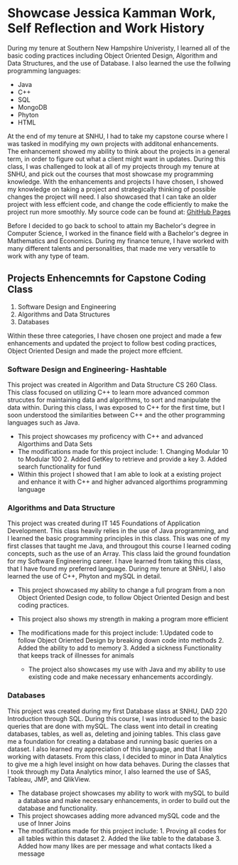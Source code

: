 # Showcase Jessica Kamman Work, Self Reflection and Work History 
During my tenure at Southern New Hampshire Univeristy, I learned all of the basic coding practices including Object Oriented Design, Algorithm and Data Structures, and the use of Database. I also learned the use the follwing programming languages: 
* Java
* C++
* SQL
* MongoDB
* Phyton
* HTML

At the end of my tenure at SNHU, I had to take my capstone course where I was tasked in modifying my own projects with additonal enhancements. The enhancement showed my ability to think about the projects in a general term, in order to figure out what a client might want in updates. During this class, I was challenged to look at all of my projects through my tenure at SNHU, and pick out the courses that most showcase my programming knowledge. With the enhancements and projects I have chosen, I showed my knowledge on taking a project and strategically thinking of possible changes the project will need. I also showcased that I can take an older project with less effcient code, and change the code efficiently to make the project run more smoothly. My source code can be found at:
[GhitHub Pages](https://github.com/JessicaKamman/username.github.io)


Before I decided to go back to school to attain my Bachelor's degree in Computer Science, I worked in the finance field with a Bachelor's degree in Mathematics and Economics. During my finance tenure, I have worked with many different talents and personalities, that made me very versatile to work with any type of team.


## Projects Enhencemnts for Capstone Coding Class 
1. Software Design and Engineering 
2. Algorithms and Data Structures
3. Databases

Within these three categories, I have chosen one project and made a few enhancements and updated the 
project to follow best coding practices, Object Oriented Design and made the project more effcient. 

### Software Design and Engineering- Hashtable 
This project was created in Algorithm and Data Structure CS 260 Class. This class focused on utilizing C++ to 
learn more advanced common strucutes for maintaining data and algorithms, to sort and manipulate the data within. 
During this class, I was exposed to C++ for the first time, but I soon understood the similarities between C++ 
and the other programming languages such as Java. 
* This project showcases my proficency with C++ and advanced Algorthims and Data Sets
* The modifications made for this project include: 
        1. Changing Modular 10 to Modular 100
        2. Added GetKey to retrieve and provide a key
        3. Added search functionality for fund
* Within this project I showed that I am able to look at a existing project and 
        enhance it with C++ and higher advanced algorthims programming language
        
### Algorithms and Data Structure
This project was created during IT 145 Foundations of Application Development. 
This class heavily relies in the use of Java programming, and I learned the basic programming 
principles in this class. This was one of my first classes that taught me Java, and 
througout this course I learned coding concepts, such as the use of an Array. 
This class laid the ground foundation for my Software Engineering career. I have 
learned from taking this class, that I have found my preferred language. During my tenure 
at SNHU, I also learned the use of C++, Phyton and mySQL in detail.
* This project showcased my ability to change a full program from a non Object Oriented Design code, to 
follow Object Oriented Design and best coding practices. 
* This project also shows my strength in making a program more efficient
* The modifications made for this project include: 
      1.Updated code to follow Object Oriented Design by breaking down code into methods
      2. Added the ability to add to memory 
      3. Added a sickness Functionality that keeps track of illnesses for animals
      
  * The project also showcases my use with Java and my ability to use existing code and make 
  necessary enhancements accordingly. 

### Databases 
This project was created during my first Database slass at SNHU, DAD 220 Introduction through SQL. 
During this course, I was introduced to the basic queries that are done with mySQL. The class went 
into detail in creating databases, tables, as well as, deleting and joining tables. This class gave me a 
foundation for creating a database and running basic queries on a dataset. I also learned my
appreciation of this language, and that I like working with datasets. From this class, I decided 
to minor in Data Analytics to give me a high level insight on how data behaves. During the classes
that I took through my Data Analytics minor, I also learned the use of SAS, Tableau, JMP, and QlikView. 
* The database project showcases my ability to work with mySQL to build a database and make necessary 
        enhancements, in order to build out the database and functionality. 
* This project showcases adding more advanced mySQL code and the use of Inner Joins
* The modifications made for this project include: 
        1. Proving all codes for all tables within this dataset
        2. Added the like table to the database
        3. Added how many likes are per message and what contacts liked a message


